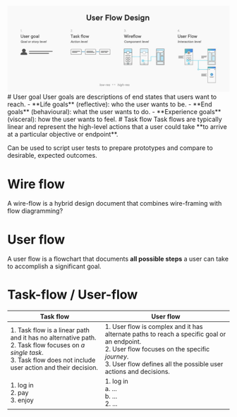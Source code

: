 <img src="./assets/notes/semester-2/experience-design-2/User-flow.png">
# User goal
User goals are descriptions of end states that users want to reach.
- **Life goals** (reflective): who the user wants to be.
- **End goals** (behavioural): what the user wants to do.
- **Experience goals** (visceral): how the user wants to feel.
# Task flow
Task flows are typically linear and represent the high-level actions that a user could take **to arrive at a particular objective or endpoint**.

Can be used to script user tests to prepare prototypes and compare to desirable, expected outcomes.

# Wire flow

A wire-flow is a hybrid design document that combines wire-framing with flow diagramming?

# User flow

A user flow is a flowchart that documents **all possible steps** a user can take to accomplish a significant goal.

# Task-flow / User-flow

| Task flow                                                                                                                                                                  | User flow                                                                                                                                                                                                           |
| -------------------------------------------------------------------------------------------------------------------------------------------------------------------------- | ------------------------------------------------------------------------------------------------------------------------------------------------------------------------------------------------------------------- |
| 1. Task flow is a linear path and it has no alternative path.<br>2. Task flow focuses on _a single task_.<br>3. Task flow does not include user action and their decision. | 1. User flow is complex and it has alternate paths to reach a specific goal or an endpoint.<br>2. User flow focuses on the specific _journey_.<br>3. User flow defines all the possible user actions and decisions. |
| 1. log in<br>2. pay<br>3. enjoy                                                                                                                                            | 1. log in<br> a. ...<br> b. ...<br>2. ...                                                                                                                                                                           |
